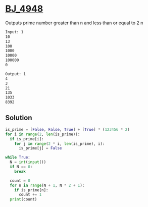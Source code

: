 # [BJ_4948](https://acmicpc.net/problem/4948)

Outputs prime number greater than n and less than or equal to 2 n

```txt
Input: 1
10
13
100
1000
10000
100000
0

Output: 1
4
3
21
135
1033
8392
```

## Solution

```py
is_prime = [False, False, True] + [True] * (123456 * 2)
for i in range(2, len(is_prime)):
  if is_prime[i]:
    for j in range(2 * i, len(is_prime), i):
      is_prime[j] = False

while True:
  N = int(input())
  if N == 0:
    break

  count = 0
  for n in range(N + 1, N * 2 + 1):
    if is_prime[n]:
      count += 1
  print(count)
```
